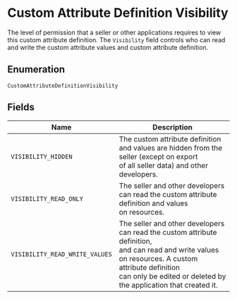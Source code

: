<!-- Optimized: 2025-10-06 -->
<!-- RPM: 1.6.2.1.1.6.2.1_custom-attribute-definition-visibility_20251006 -->
<!-- Session: E2E RPM DNA Application -->
<!-- AOM: RND (Reggie & Dro) -->
<!-- COI: TECHNOLOGY -->
<!-- RPM: HIGH -->
<!-- ACTION: BUILD -->

# Custom Attribute Definition Visibility

The level of permission that a seller or other applications requires to
view this custom attribute definition.
The `Visibility` field controls who can read and write the custom attribute values
and custom attribute definition.

## Enumeration

`CustomAttributeDefinitionVisibility`

## Fields

| Name | Description |
|  --- | --- |
| `VISIBILITY_HIDDEN` | The custom attribute definition and values are hidden from the seller (except on export<br>of all seller data) and other developers. |
| `VISIBILITY_READ_ONLY` | The seller and other developers can read the custom attribute definition and values<br>on resources. |
| `VISIBILITY_READ_WRITE_VALUES` | The seller and other developers can read the custom attribute definition,<br>and can read and write values on resources. A custom attribute definition<br>can only be edited or deleted by the application that created it. |
